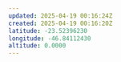 ```yaml
---
updated: 2025-04-19 00:16:24Z
created: 2025-04-19 00:16:20Z
latitude: -23.52396230
longitude: -46.84112430
altitude: 0.0000
---
```


